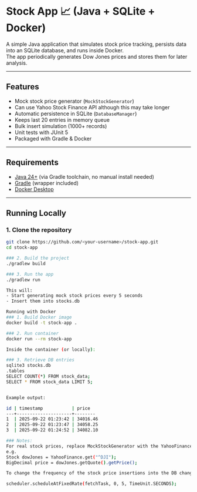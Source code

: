 # Stock App 📈 (Java + SQLite + Docker)

A simple Java application that simulates stock price tracking, persists data into an SQLite database, and runs inside Docker.  
The app periodically generates Dow Jones prices and stores them for later analysis.

---

##  Features
- Mock stock price generator (`MockStockGenerator`)
- Can use Yahoo Stock Finance API although this may take longer
- Automatic persistence in SQLite (`DatabaseManager`)
- Keeps last 20 entries in memory queue
- Bulk insert simulation (1000+ records)
- Unit tests with JUnit 5
- Packaged with Gradle & Docker

---

##  Requirements
- [Java 24+](https://adoptium.net/) (via Gradle toolchain, no manual install needed)
- [Gradle](https://gradle.org/) (wrapper included)
- [Docker Desktop](https://www.docker.com/products/docker-desktop)

---

## Running Locally

### 1. Clone the repository
```bash
git clone https://github.com/<your-username>/stock-app.git
cd stock-app

### 2. Build the project
./gradlew build

### 3. Run the app
./gradlew run

This will:
- Start generating mock stock prices every 5 seconds
- Insert them into stocks.db

Running with Docker
### 1. Build Docker image
docker build -t stock-app .

### 2. Run container
docker run --rm stock-app

Inside the container (or locally):

### 3. Retrieve DB entries
sqlite3 stocks.db
.tables
SELECT COUNT(*) FROM stock_data;
SELECT * FROM stock_data LIMIT 5;


Example output:

id | timestamp           | price
---+---------------------+--------
1  | 2025-09-22 01:23:42 | 34016.46
2  | 2025-09-22 01:23:47 | 34058.25
3  | 2025-09-22 01:24:52 | 34082.10

### Notes:
For real stock prices, replace MockStockGenerator with the YahooFinance API
e.g. 
Stock dowJones = YahooFinance.get("^DJI");
BigDecimal price = dowJones.getQuote().getPrice();

To change the frequency of the stock price insertions into the DB change the third argument in this line of code in App.java:

scheduler.scheduleAtFixedRate(fetchTask, 0, 5, TimeUnit.SECONDS);
